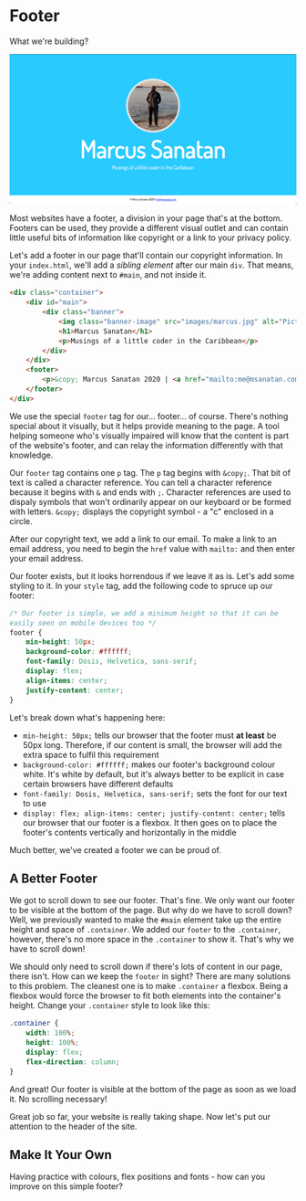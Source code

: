 # Footer

What we're building?

![Screenshot of completed step](screenshot07.png)

Most websites have a footer, a division in your page that's at the bottom. Footers can be used, they provide a different visual outlet and can contain little useful bits of information like copyright or a link to your privacy policy.

Let's add a footer in our page that'll contain our copyright information. In your `index.html`, we'll add a *sibling element* after our main `div`. That means, we're adding content next to `#main`, and not inside it.

```html
<div class="container">
    <div id="main">
        <div class="banner">
            <img class="banner-image" src="images/marcus.jpg" alt="Picture of me" width="300px">
            <h1>Marcus Sanatan</h1>
            <p>Musings of a little coder in the Caribbean</p>
        </div>
    </div>
    <footer>
        <p>&copy; Marcus Sanatan 2020 | <a href="mailto:me@msanatan.com">me@msanatan.com</a></p>
    </footer>
</div>
```

We use the special `footer` tag for our... footer... of course. There's nothing special about it visually, but it helps provide meaning to the page. A tool helping someone who's visually impaired will know that the content is part of the website's footer, and can relay the information differently with that knowledge.

Our `footer` tag contains one `p` tag. The `p` tag begins with `&copy;`. That bit of text is called a character reference. You can tell a character reference because it begins with `&` and ends with `;`. Character references are used to dispaly symbols that won't ordinarily appear on our keyboard or be formed with letters. `&copy;` displays the copyright symbol \- a "c" enclosed in a circle.

After our copyright text, we add a link to our email. To make a link to an email address, you need to begin the `href` value with `mailto:` and then enter your email address.

Our footer exists, but it looks horrendous if we leave it as is. Let's add some styling to it. In your `style` tag, add the following code to spruce up our footer:

```css
/* Our footer is simple, we add a minimum height so that it can be
easily seen on mobile devices too */
footer {
    min-height: 50px;
    background-color: #ffffff;
    font-family: Dosis, Helvetica, sans-serif;
    display: flex;
    align-items: center;
    justify-content: center;
}
```

Let's break down what's happening here:

* `min-height: 50px;` tells our browser that the footer must **at least** be 50px long. Therefore, if our content is small, the browser will add the extra space to fulfil this requirement
* `background-color: #ffffff;` makes our footer's background colour white. It's white by default, but it's always better to be explicit in case certain browsers have different defaults
* `font-family: Dosis, Helvetica, sans-serif;` sets the font for our text to use
* `display: flex; align-items: center; justify-content: center;` tells our browser that our footer is a flexbox. It then goes on to place the footer's contents vertically and horizontally in the middle

Much better, we've created a footer we can be proud of.

## A Better Footer

We got to scroll down to see our footer. That's fine. We only want our footer to be visible at the bottom of the page. But why do we have to scroll down? Well, we previously wanted to make the `#main` element take up the entire height and space of `.container`. We added our `footer` to the `.container`, however, there's no more space in the `.container` to show it. That's why we have to scroll down!

We should only need to scroll down if there's lots of content in our page, there isn't. How can we keep the `footer` in sight? There are many solutions to this problem. The cleanest one is to make `.container` a flexbox. Being a flexbox would force the browser to fit both elements into the container's height. Change your `.container` style to look like this:

```css
.container {
    width: 100%;
    height: 100%;
    display: flex;
    flex-direction: column;
}
```

And great! Our footer is visible at the bottom of the page as soon as we load it. No scrolling necessary!

Great job so far, your website is really taking shape. Now let's put our attention to the header of the site.

## Make It Your Own

Having practice with colours, flex positions and fonts - how can you improve on this simple footer?
